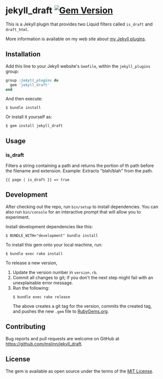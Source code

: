 jekyll_draft
[![Gem Version](https://badge.fury.io/rb/jekyll_draft.svg)](https://badge.fury.io/rb/jekyll_draft)
===========

This is a Jekyll plugin that provides two Liquid filters called `is_draft` and `draft_html`.

More information is available on my web site about [my Jekyll plugins](https://www.mslinn.com/blog/2020/10/03/jekyll-plugins.html).


## Installation

Add this line to your Jekyll website's `Gemfile`, within the `jekyll_plugins` group:

```ruby
group :jekyll_plugins do
  gem 'jekyll_draft'
end
```

And then execute:

    $ bundle install

Or install it yourself as:

    $ gem install jekyll_draft


## Usage

### is_draft

Filters a string containing a path and returns the portion of th path before the filename and extension.
Example: Extracts "blah/blah" from the path.
```
{{ page | is_draft }} => true
```


## Development

After checking out the repo, run `bin/setup` to install dependencies. You can also run `bin/console` for an interactive prompt that will allow you to experiment.

Install development dependencies like this:
```
$ BUNDLE_WITH="development" bundle install
```

To install this gem onto your local machine, run:
```shell
$ bundle exec rake install
```

To release a new version,
  1. Update the version number in `version.rb`.
  2. Commit all changes to git; if you don't the next step might fail with an unexplainable error message.
  3. Run the following:
     ```shell
     $ bundle exec rake release
     ```
     The above creates a git tag for the version, commits the created tag,
     and pushes the new `.gem` file to [RubyGems.org](https://rubygems.org).


## Contributing

Bug reports and pull requests are welcome on GitHub at https://github.com/mslinn/jekyll_draft.


## License

The gem is available as open source under the terms of the [MIT License](https://opensource.org/licenses/MIT).
